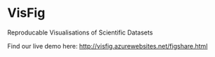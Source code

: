 VisFig
======

Reproducable Visualisations of Scientific Datasets


Find our live demo here: http://visfig.azurewebsites.net/figshare.html
